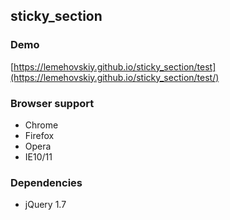 sticky_section
-------

### Demo

[https://lemehovskiy.github.io/sticky_section/test](https://lemehovskiy.github.io/sticky_section/test/)

### Browser support

* Chrome
* Firefox
* Opera
* IE10/11


### Dependencies

* jQuery 1.7